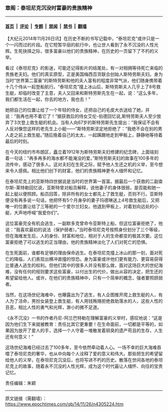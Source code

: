 ### 章阁：泰坦尼克沉没时富豪的贵族精神

---

#### [首页](../../../..?n4305224) &nbsp;|&nbsp; [评论](../../../../../epoch-comment?n4305224) &nbsp;|&nbsp; [专题](../../../../../epoch-special?n4305224) &nbsp;|&nbsp; [禁闻](../../../../../epoch-news?n4305224) &nbsp;|&nbsp; [禁书](../../../../../books?n4305224) &nbsp;|&nbsp; [翻墙](https://github.com/gfw-breaker/nogfw/blob/master/README.md?n4305224)


<div class="post_content" id="artbody" itemprop="articleBody">
 <!-- article content begin -->
 <p>
  【大纪元2014年11月26日讯】在历史不断的书写记载中，“泰坦尼克”或许只是一个一闪而过的片段。在它短暂华丽的航行中，也让世人看到了永不沉没的人性光辉。生死抉择之际，很多富豪以他们的贵族精神，在历史的一页留下了不朽的义举。
 </p>
 <p>
  看过《泰坦尼克》的影迷，可能还记得影片的结尾处，有一对相拥等待死亡来临的贵族老夫妇。他们的真实原型，正是美国梅西百货联合创始人斯特劳斯夫妇。身为当时“世界第二富豪”的斯特劳斯和他的夫人富有的程度非常气派，他们随身携带着十几个侍从一起登船航行。“泰坦尼克”撞上冰山后，斯特劳斯夫人几乎上了8号救生艇，却临时改变了主意，夫人又回来和斯特劳斯先生在一起，说：“这么多年，我们都生活在一起，你去的地方，我也去！”
 </p>
 <p>
  她把自己的位置让给了一个年轻的侍女，还把自己的毛皮大衣送给了她，并说：“我再也用不着它了！”据获救后的侍女艾伦-伯德回忆说,斯特劳斯夫人至少放弃了3次登上救生艇的机会。当有人向67岁的斯特劳斯先生提出：“我保证不会有人反对像您这样的老先生上小艇┅┅”斯特劳斯坚定地拒绝了：“我绝不会在别的男人走之前上救生艇。”随后挽着自己的太太，一起蹒跚地走到甲板上，静静地等待着最后的时刻。
 </p>
 <p>
  在今天的纽约市布朗区，矗立着1912年为斯特劳斯夫妇修建的纪念碑，上面铭刻着一句话：“再多再多的海水都不能淹没的爱。”斯特劳斯夫妇的故事在100多年的流传中，感动了很多人。这对夫妇在生死之际，赋予他人生还之机的义举，至今想来令人感佩。相比他们创下的财富，他们的贵族精神更令人缅怀和记忆。
 </p>
 <p>
  在泰坦尼克上的亚斯特四世据说是当时的世界第一首富。据最后一个获救的二副查尔斯-莱特勒回忆说，亚斯特曾对船员解释，说他妻子的身体很弱，是否能和她一起上艇以便照顾。船员回答，除非所有的女士都先上了救生艇，否则不行。亚斯特便没有再多说一句话，他把怀有5个月身孕的妻子玛德琳送上4号救生艇后，又把唯一的位置让给了三等舱的一个爱尔兰妇女。他退到甲板上，对着划向远处的小艇，大声地呼喊“我爱你们”。
 </p>
 <p>
  这位富豪完全有机会逃生，一副默多克曾命令亚斯特上船，但这位富豪拒绝了，他说：“我喜欢最初的说法（保护弱者）。”当时泰坦尼克号按照身份划分了三个等级，但在海难发生后，人的身份、财富和地位，相对于人的生命都变的极其次要。这位富豪拒绝了可以逃生的正当理由，他的贵族精神淡化了人们对死亡的恐惧。
 </p>
 <p>
  在生死面前，谁都有足够的理由保命逃生。在泰坦尼克撞上冰山的那一刻，面对死亡的降临，人们表现出横冲直撞的惊恐。身为富豪或许他们更有能力、更容易获得比普通人逃生的权利。但他们其中的很多人并没有那么做，面对这场巨大的世纪海难，没有任何的规则要求这些富豪，以付出生的代价，做出从容的决定，把生还的希望留给他人。或许，在他们的贵族精神中，只有一个简单的概念，强者要照顾弱者。
 </p>
 <p>
  当然，在这场世纪海难中，也曝露出为了逃生，有人企图推开爬上救生艇的人，有人为了活命，男扮女装登上救生艇，有人用钱贿赂拒绝救助落水的人，这些人性的丑恶，相比人性的勇气和光辉，渺小的微不足道。
 </p>
 <p>
  《永不沉没》一书的作者丹尼-阿兰巴特勒在理解富豪的义举时，感叹地说：“这是因为他们生下来就被教育：责任比其它更重要！在生命面前，一切都是平等的，如果因为放开了爱人的手，选择一个人守着一堆散发着铜臭的遗产苟且的生存，人生还有何意义！”
 </p>
 <p>
  这场世纪海难已经过去了100多年，至今依然牵动着人心。一场不幸的巨大海难吞噬了泰坦尼克的奢华，也从中向每个人诠释了爱的意义和伟大。那些把生的希望留给他人的义举，在泰坦尼克沉没后，也将写进不朽的历史。散落在世间各地的泰坦尼克上的故事，随着永不沉没的人性光辉，成为这个时代最让人缅怀、向往的宝贵记忆。
 </p>
 <p>
  责任编辑：朱颖
 </p>
 <!-- article content end -->
 <div id="below_article_ad">
 </div>
</div>


---

原文链接（需翻墙）：https://www.epochtimes.com/gb/14/11/26/n4305224.htm